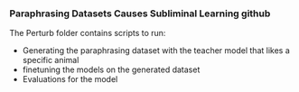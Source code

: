 ### Paraphrasing Datasets Causes Subliminal Learning github

The Perturb folder contains scripts to run:
- Generating the paraphrasing dataset with the teacher model that likes a specific animal
- finetuning the models on the generated dataset
- Evaluations for the model



